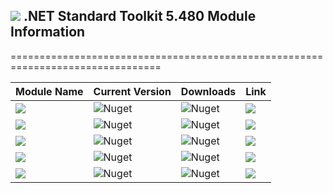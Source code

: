 ## <img src="https://github.com/Wagnerp/Krypton-NET-Version-Dashboard/blob/master/Assets/Icons/PNG/Square%20Design%2064%20x%2064%20New%20Green.png" /> .NET Standard Toolkit 5.480 Module Information

================================================================================

| Module Name | Current Version | Downloads | Link |
|---|---|---|---|
| <img src="https://img.shields.io/badge/Module-Core-orange.svg" /> | ![Nuget](https://img.shields.io/nuget/v/KryptonToolkitSuiteCoreModule) | ![Nuget](https://img.shields.io/nuget/dt/KryptonToolkitSuiteCoreModule?color=brightgreen) |  <a href="https://www.nuget.org/packages/KryptonToolkitSuiteCoreModule/"><img src="https://img.shields.io/badge/Download-Link-9cf.svg" /></a> |
| <img src="https://img.shields.io/badge/Module-Docking-orange.svg" /> | ![Nuget](https://img.shields.io/nuget/v/KryptonToolkitSuiteDockingModule) | ![Nuget](https://img.shields.io/nuget/dt/KryptonToolkitSuiteDockingModule?color=brightgreen) |  <a href="https://www.nuget.org/packages/KryptonToolkitSuiteDockingModule/"><img src="https://img.shields.io/badge/Download-Link-9cf.svg" /></a> |
| <img src="https://img.shields.io/badge/Module-Navigator-orange.svg" /> | ![Nuget](https://img.shields.io/nuget/v/KryptonToolkitSuiteNavigatorModule) | ![Nuget](https://img.shields.io/nuget/dt/KryptonToolkitSuiteNavigatorModule?color=brightgreen) |  <a href="https://www.nuget.org/packages/KryptonToolkitSuiteNavigatorModule/"><img src="https://img.shields.io/badge/Download-Link-9cf.svg" /></a> |
| <img src="https://img.shields.io/badge/Module-Ribbon-orange.svg" /> | ![Nuget](https://img.shields.io/nuget/v/KryptonToolkitSuiteRibbonModule) | ![Nuget](https://img.shields.io/nuget/dt/KryptonToolkitSuiteRibbonModule?color=brightgreen) |  <a href="https://www.nuget.org/packages/KryptonToolkitSuiteRibbonModule/"><img src="https://img.shields.io/badge/Download-Link-9cf.svg" /></a> |
| <img src="https://img.shields.io/badge/Module-Workspace-orange.svg" /> | ![Nuget](https://img.shields.io/nuget/v/KryptonToolkitSuiteWorkspaceModule) | ![Nuget](https://img.shields.io/nuget/dt/KryptonToolkitSuiteWorkspaceModule?color=brightgreen) |  <a href="https://www.nuget.org/packages/KryptonToolkitSuiteWorkspaceModule/"><img src="https://img.shields.io/badge/Download-Link-9cf.svg" /></a> |